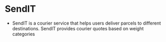# SendIT

* SendIT is a courier service that helps users deliver parcels to different destinations. SendIT provides courier quotes based on weight categories

